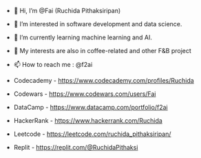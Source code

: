 - 👋 Hi, I’m @Fai (Ruchida Pithaksiripan)
- 👀 I’m interested in software development and data science.
- 🌱 I’m currently learning machine learning and AI.
- 💞️ My interests are also in coffee-related and other F&B project
- 📫 How to reach me : @f2ai

- Codecademy - https://www.codecademy.com/profiles/Ruchida
- Codewars - https://www.codewars.com/users/Fai
- DataCamp - https://www.datacamp.com/portfolio/f2ai
- HackerRank - https://www.hackerrank.com/Ruchida
- Leetcode - https://leetcode.com/ruchida_pithaksiripan/
- Replit - https://replit.com/@RuchidaPithaksi

<!---
Fai/Fai is a ✨ special ✨ repository because its `README.md` (this file) appears on your GitHub profile.
You can click the Preview link to take a look at your changes.
--->
